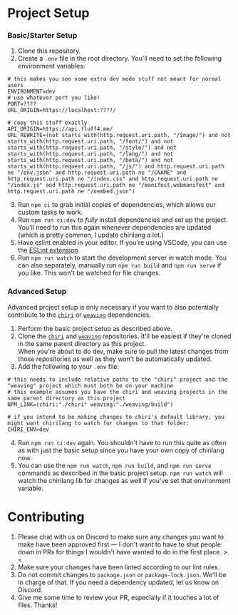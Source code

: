 # Project Setup

### Basic/Starter Setup
1. Clone this repository.
2. Create a `.env` file in the root directory. You'll need to set the following environment variables:
```env
# this makes you see some extra dev mode stuff not meant for normal users
ENVIRONMENT=dev
# use whatever port you like!
PORT=????
URL_ORIGIN=https://localhost:????/

# copy this stuff exactly
API_ORIGIN=https://api.fluff4.me/
URL_REWRITE=(not starts_with(http.request.uri.path, "/image/") and not starts_with(http.request.uri.path, "/font/") and not starts_with(http.request.uri.path, "/style/") and not starts_with(http.request.uri.path, "/lang/") and not starts_with(http.request.uri.path, "/beta/") and not starts_with(http.request.uri.path, "/js/") and http.request.uri.path ne "/env.json" and http.request.uri.path ne "/CNAME" and http.request.uri.path ne "/index.css" and http.request.uri.path ne "/index.js" and http.request.uri.path ne "/manifest.webmanifest" and http.request.uri.path ne "/oembed.json")
```
3. Run `npm ci` to grab initial copies of dependencies, which allows our custom tasks to work.
4. Run `npm run ci:dev` to *fully* install dependencies and set up the project.  
You'll need to run this again whenever dependencies are updated (which is pretty common, I update chirilang a lot.)
5. Have eslint enabled in your editor. If you're using VSCode, you can use the [ESLint extension](https://marketplace.visualstudio.com/items?itemName=dbaeumer.vscode-eslint).
6. Run `npm run watch` to start the development server in watch mode. You can also separately, manually run `npm run build` and `npm run serve` if you like. This won't be watched for file changes.

### Advanced Setup
Advanced project setup is only necessary if you want to also potentially contribute to the [`chiri`](https://github.com/fluff4me/chiri) or [`weaving`](https://github.com/ChiriVulpes/weaving) dependencies.
1. Perform the basic project setup as described above.
2. Clone the [`chiri`](https://github.com/fluff4me/chiri) and [`weaving`](https://github.com/ChiriVulpes/weaving) repositories. It'll be easiest if they're cloned in the same parent directory as this project.  
When you're about to do dev, make sure to pull the latest changes from those repositories as well as they won't be automatically updated.
3. Add the following to your `.env` file:
```env
# this needs to include relative paths to the "chiri" project and the "weaving" project which must both be on your machine
# this example assumes you have the chiri and weaving projects in the same parent directory as this project
NPM_LINK=(chiri:"./chiri" weaving:"./weaving/build")

# if you intend to be making changes to chiri's default library, you might want chirilang to watch for changes to that folder:
CHIRI_ENV=dev
```
4. Run `npm run ci:dev` again. You shouldn't have to run this quite as often as with just the basic setup since you have your own copy of chirilang now.
5. You can use the `npm run watch`, `npm run build`, and `npm run serve` commands as described in the basic project setup. `npm run watch` will watch the chirilang lib for changes as well if you've set that environment variable.

# Contributing
1. Please chat with us on Discord to make sure any changes you want to make have been approved first — I don't want to have to shut people down in PRs for things I wouldn't have wanted to do in the first place. >.<
2. Make sure your changes have been linted according to our lint rules.
3. Do not commit changes to `package.json` or `package-lock.json`. We'll be in charge of that. If you need a dependency updated, let us know on Discord.
4. Give me some time to review your PR, especially if it touches a lot of files. Thanks!
